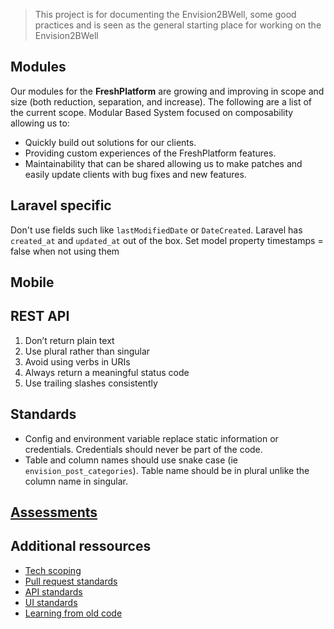 > This project is for documenting the Envision2BWell, some good practices and is seen as the general starting place for working on the Envision2BWell

## Modules
Our modules for the **FreshPlatform** are growing and improving in scope and size (both reduction, separation, and increase). The following are a list of the current scope.
Modular Based System focused on composability allowing us to:
* Quickly build out solutions for our clients.
* Providing custom experiences of the FreshPlatform features.
* Maintainability that can be shared allowing us to make patches and easily update clients with bug fixes and new features.

## Laravel specific 
Don't use fields such like `lastModifiedDate` or `DateCreated`. Laravel has `created_at` and `updated_at` out of the box. Set model property timestamps = false when not using them

## Mobile

## REST API
1. Don’t return plain text
2. Use plural rather than singular
3. Avoid using verbs in URIs
4. Always return a meaningful status code
5. Use trailing slashes consistently


## Standards
- Config and environment variable replace static information or credentials. Credentials should never be part of the code.
- Table and column names should use snake case (ie `envision_post_categories`). Table name should be in plural unlike the column name in singular.

## [Assessments](./assessments.md)

## Additional ressources
- [Tech scoping](./tech-scoping.md)
- [Pull request standards](./pull-request-standards.md)
- [API standards](./api-standards.md)
- [UI standards](./ui-standards.md)
- [Learning from old code](./learnings.md)



